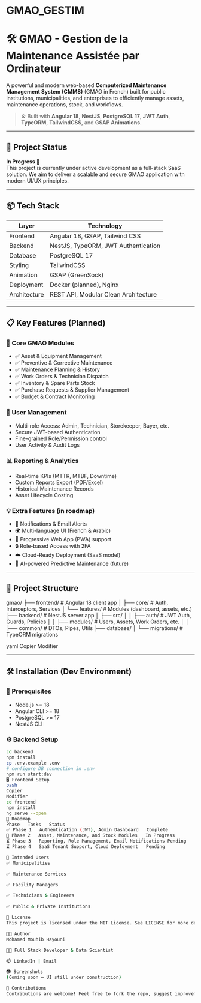 # GMAO_GESTIM

# 🛠️ GMAO - Gestion de la Maintenance Assistée par Ordinateur

A powerful and modern web-based **Computerized Maintenance Management System (CMMS)** (GMAO in French) built for public institutions, municipalities, and enterprises to efficiently manage assets, maintenance operations, stock, and workflows.

> ⚙️ Built with **Angular 18**, **NestJS**, **PostgreSQL 17**, **JWT Auth**, **TypeORM**, **TailwindCSS**, and **GSAP Animations**.

---

## 🚀 Project Status

**In Progress 🚧**  
This project is currently under active development as a full-stack SaaS solution. We aim to deliver a scalable and secure GMAO application with modern UI/UX principles.

---

## 📦 Tech Stack

| Layer           | Technology                        |
|----------------|------------------------------------|
| Frontend       | Angular 18, GSAP, Tailwind CSS     |
| Backend        | NestJS, TypeORM, JWT Authentication|
| Database       | PostgreSQL 17                      |
| Styling        | TailwindCSS                        |
| Animation      | GSAP (GreenSock)                   |
| Deployment     | Docker (planned), Nginx            |
| Architecture   | REST API, Modular Clean Architecture|

---

## 📋 Key Features (Planned)

### 🎯 Core GMAO Modules
- ✅ Asset & Equipment Management
- ✅ Preventive & Corrective Maintenance
- ✅ Maintenance Planning & History
- ✅ Work Orders & Technician Dispatch
- ✅ Inventory & Spare Parts Stock
- ✅ Purchase Requests & Supplier Management
- ✅ Budget & Contract Monitoring

### 👤 User Management
- Multi-role Access: Admin, Technician, Storekeeper, Buyer, etc.
- Secure JWT-based Authentication
- Fine-grained Role/Permission control
- User Activity & Audit Logs

### 📊 Reporting & Analytics
- Real-time KPIs (MTTR, MTBF, Downtime)
- Custom Reports Export (PDF/Excel)
- Historical Maintenance Records
- Asset Lifecycle Costing

### 💡 Extra Features (in roadmap)
- 🔔 Notifications & Email Alerts
- 🌍 Multi-language UI (French & Arabic)
- 📱 Progressive Web App (PWA) support
- 🔒 Role-based Access with 2FA
- ☁️ Cloud-Ready Deployment (SaaS model)
- 🧠 AI-powered Predictive Maintenance (future)

---

## 🧪 Project Structure

gmao/
├── frontend/ # Angular 18 client app
│ ├── core/ # Auth, Interceptors, Services
│ └── features/ # Modules (dashboard, assets, etc.)
├── backend/ # NestJS server app
│ ├── src/
│ │ ├── auth/ # JWT Auth, Guards, Policies
│ │ ├── modules/ # Users, Assets, Work Orders, etc.
│ │ ├── common/ # DTOs, Pipes, Utils
├── database/
│ └── migrations/ # TypeORM migrations

yaml
Copier
Modifier

---

## 🛠️ Installation (Dev Environment)

### 🔧 Prerequisites
- Node.js >= 18
- Angular CLI >= 18
- PostgreSQL >= 17
- NestJS CLI

### ⚙️ Backend Setup
```bash
cd backend
npm install
cp .env.example .env
# configure DB connection in .env
npm run start:dev
🖥️ Frontend Setup
bash
Copier
Modifier
cd frontend
npm install
ng serve --open
📌 Roadmap
Phase	Tasks	Status
✅ Phase 1	Authentication (JWT), Admin Dashboard	Complete
🚧 Phase 2	Asset, Maintenance, and Stock Modules	In Progress
⏳ Phase 3	Reporting, Role Management, Email Notifications	Pending
⏳ Phase 4	SaaS Tenant Support, Cloud Deployment	Pending

💼 Intended Users
✅ Municipalities

✅ Maintenance Services

✅ Facility Managers

✅ Technicians & Engineers

✅ Public & Private Institutions

📄 License
This project is licensed under the MIT License. See LICENSE for more details.

👨‍💻 Author
Mohamed Mouhib Hayouni

🧑‍💻 Full Stack Developer & Data Scientist

📫 LinkedIn | Email

📷 Screenshots
(Coming soon — UI still under construction)

🌟 Contributions
Contributions are welcome! Feel free to fork the repo, suggest improvements, or open issues.

